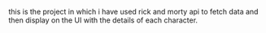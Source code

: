 this is the project in which i have used rick and morty api to fetch data and then display on the UI with the details of each character.  
